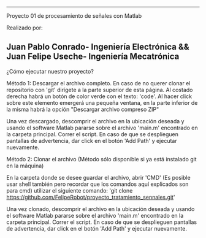 ------------------------------------------------------------------
Proyecto 01 de procesamiento de señales con Matlab

Realizado por:

Juan Pablo Conrado- Ingeniería Electrónica 
&&
Juan Felipe Useche- Ingeniería Mecatrónica
-----------------------------------------------------------------

¿Cómo ejecutar nuestro proyecto?

Método 1: Descargar el archivo completo.
  En caso de no querer clonar el repositorio con 'git' dirígete a la parte superior de esta página. 
  Al costado derecha habrá un botón de color verde con el texto: 'code'. Al hacer click sobre este elemento emergerá una pequeña ventana,
  en la parte inferior de la misma habrá la opción "Descargar archivo compreso ZIP"

  Una vez descargado, descomprir el archivo en la ubicación deseada y usando el software Matlab pararse sobre el archivo 'main.m' encontrado
  en la carpeta principal. Correr el script.
  En caso de que se desplieguen pantallas de advertencia, dar click en el botón 'Add Path' y ejecutar nuevamente.

Método 2: Clonar el archivo (Método sólo disponible si ya está instalado git en la máquina)

  En la carpeta donde se desee guardar el archivo, abrir 'CMD' (Es posible usar shell también pero recordar que los comandos aquí explicados son para cmd)
  utilizar el siguiente comando:  'git clone https://github.com/FelipeRobot/proyecto_tratamiento_sennales.git'
  
  Una vez clonado, descomprir el archivo en la ubicación deseada y usando el software Matlab pararse sobre el archivo 'main.m' encontrado
  en la carpeta principal. Correr el script.
  En caso de que se desplieguen pantallas de advertencia, dar click en el botón 'Add Path' y ejecutar nuevamente.
